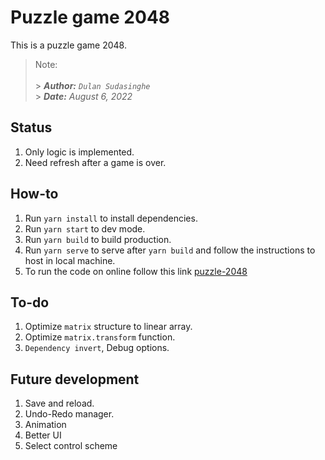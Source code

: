 # Puzzle game 2048

This is a puzzle game 2048.

> Note:<br><br> > _**Author:** `Dulan Sudasinghe`_<br> > _**Date:** August 6, 2022_

## Status

1. Only logic is implemented.
2. Need refresh after a game is over.

## How-to

1. Run `yarn install` to install dependencies.
2. Run `yarn start` to dev mode.
3. Run `yarn build` to build production.
4. Run `yarn serve` to serve after `yarn build` and follow the instructions to host in local machine.
5. To run the code on online follow this link [puzzle-2048](https://skycodr.github.io/puzzle-2048/)

## To-do

1. Optimize `matrix` structure to linear array.
2. Optimize `matrix.transform` function.
3. `Dependency invert`, Debug options.

## Future development

1. Save and reload.
2. Undo-Redo manager.
3. Animation
4. Better UI
5. Select control scheme
